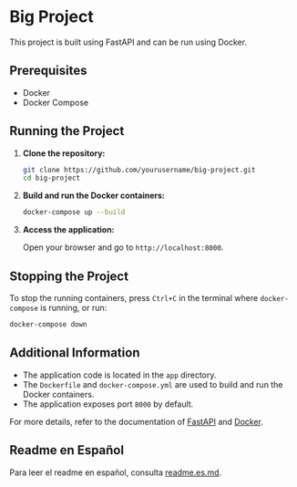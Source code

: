 # Big Project

This project is built using FastAPI and can be run using Docker.

## Prerequisites

- Docker
- Docker Compose

## Running the Project

1. **Clone the repository:**

   ```sh
   git clone https://github.com/yourusername/big-project.git
   cd big-project
   ```

2. **Build and run the Docker containers:**

   ```sh
   docker-compose up --build
   ```

3. **Access the application:**

   Open your browser and go to `http://localhost:8000`.

## Stopping the Project

To stop the running containers, press `Ctrl+C` in the terminal where `docker-compose` is running, or run:

```sh
docker-compose down
```

## Additional Information

- The application code is located in the `app` directory.
- The `Dockerfile` and `docker-compose.yml` are used to build and run the Docker containers.
- The application exposes port `8000` by default.

For more details, refer to the documentation of [FastAPI](https://fastapi.tiangolo.com/) and [Docker](https://docs.docker.com/).

## Readme en Español

Para leer el readme en español, consulta [readme.es.md](readme.es.md).
